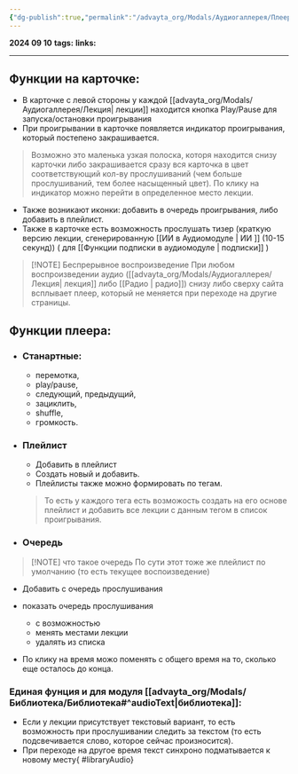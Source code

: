 ```yaml
---
{"dg-publish":true,"permalink":"/advayta_org/Modals/Аудиогаллерея/Плеер/"}
---
```


**2024 09 10**
**tags:**
**links:** 

---
## Функции на карточке:
- В карточке с левой стороны у каждой [[advayta_org/Modals/Аудиогаллерея/Лекция\| лекции]] находится кнопка Play/Pause для запуска/остановки проигрывания
- При проигрывании в карточке появляется индикатор проигрывания, который постепено закрашивается. 
>	Возможно это маленька узкая полоска, которя находится снизу карточки
>	либо закрашивается сразу вся карточка в цвет соответствующий кол-ву прослушиваний (чем больше прослушиваний, тем более насыщенный цвет). 
>	По клику на индикатор можно перейти в определенное место лекции.
- Также возникают иконки: добавить в очередь проигрывания, либо добавить в плейлист.
- Также в карточке есть возможность прослушать тизер (краткую версию лекции, сгенерированную [[ИИ в Аудиомодуле \| ИИ ]] (10-15 секунд)) ( для [[Функции подписки в аудиомодуле \| подписки]] )


> [!NOTE] Беспрерывное воспроизведение
> При любом воспроизведении аудио ([[advayta_org/Modals/Аудиогаллерея/Лекция\| лекция]]  либо [[Радио \| радио]]) снизу либо сверху сайта всплывает плеер, который не меняется при переходе на другие страницы. 

## Функции плеера:
- ### Станартные: 
	- перемотка,
	- play/pause,
	- следующий, предыдущий,
	- зациклить,
	- shuffle,
	- громкость.
- ### Плейлист
	- Добавить в плейлист
	- Создать новый и добавить.
	- Плейлисты также можно формировать по тегам. 
	>	То есть у каждого тега есть возможость создать на его основе плейлист и добавить все лекции c данным тегом в список проигрывания. 
- ### Очередь

> [!NOTE] что такое очередь
> По сути этот тоже же плейлист по умолчанию (то есть текущее воспоизведение) 

- Добавить с очередь прослушивания
- показать очередь прослушивания 
	- с возможностью
	- менять местами лекции
	- удалять из списка
	
- По клику на время можо поменять с общего время на то, сколько еще осталось до конца.

### Единая фунция и для модуля [[advayta_org/Modals/Библиотека/Библиотека#^audioText\|библиотека]]:
- Если у лекции присутствует текстовый вариант, то есть возможность при прослушивании следить за текстом (то есть подсвечивается слово, которое сейчас произносится). 
- При переходе на другое время текст синхроно подматывается к новому месту{ #libraryAudio}

